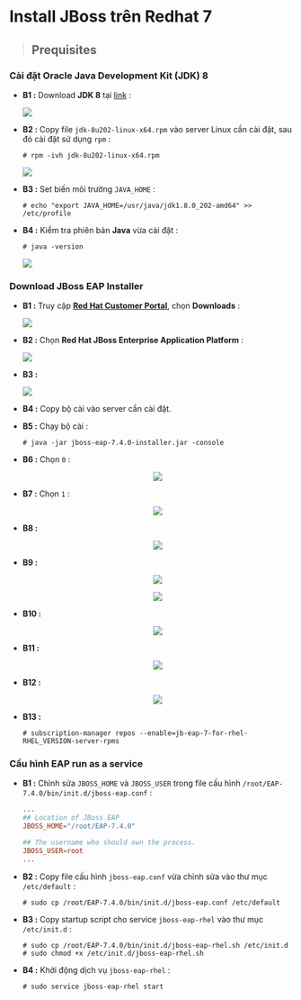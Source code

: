 # Install JBoss trên Redhat 7
> ## **Prequisites**
### **Cài đặt Oracle Java Development Kit (JDK) 8**
- **B1 :** Download **JDK 8** tại [link](https://www.oracle.com/java/technologies/javase/javase8-archive-downloads.html) :

    <img src=https://i.imgur.com/q8asx96.png>

- **B2 :** Copy file `jdk-8u202-linux-x64.rpm` vào server Linux cần cài đặt, sau đó cài đặt sử dụng `rpm` :
    ```
    # rpm -ivh jdk-8u202-linux-x64.rpm
    ```
    <img src=https://i.imgur.com/pjPBd7U.png>

- **B3 :** Set biến môi trường `JAVA_HOME` :
    ```
    # echo "export JAVA_HOME=/usr/java/jdk1.8.0_202-amd64" >> /etc/profile
    ```
- **B4 :** Kiểm tra phiên bản **Java** vừa cài đặt :
    ```
    # java -version
    ```
    <img src=https://i.imgur.com/Wxncb7a.png>

### **Download JBoss EAP Installer**
- **B1 :** Truy cập [**Red Hat Customer Portal**](https://access.redhat.com/), chọn **Downloads** :

    <img src=https://i.imgur.com/0hFjpYU.png>

- **B2 :** Chọn **Red Hat JBoss Enterprise Application Platform** :

    <img src=https://i.imgur.com/q9LaxFw.png>

- **B3 :** 

    <img src=https://i.imgur.com/neWwDtq.png>

- **B4 :** Copy bộ cài vào server cần cài đặt.
- **B5 :** Chạy bộ cài :
    ```
    # java -jar jboss-eap-7.4.0-installer.jar -console
    ```
- **B6 :** Chọn `0` :

    <p align=center><img src=https://i.imgur.com/IPFmJJJ.png></p>

- **B7 :** Chọn `1` :

    <p align=center><img src=https://i.imgur.com/UYUie9V.png></p>

- **B8 :**

    <p align=center><img src=https://i.imgur.com/7nE5FXC.png></p>

- **B9 :**

    <p align=center><img src=https://i.imgur.com/u4GR1gD.png></p>

    <p align=center><img src=https://i.imgur.com/U4ckQrt.png></p>

- **B10 :**

    <p align=center><img src=https://i.imgur.com/7h1D1XR.png></p>

- **B11 :**

    <p align=center><img src=https://i.imgur.com/mLEok3X.png></p>

- **B12 :**

    <p align=center><img src=https://i.imgur.com/qRq4O1M.png></p>

- **B13 :**
    ```
    # subscription-manager repos --enable=jb-eap-7-for-rhel-RHEL_VERSION-server-rpms
    ```
### **Cấu hình EAP run as a service**
- **B1 :** Chỉnh sửa `JBOSS_HOME` và `JBOSS_USER` trong file cấu hình `/root/EAP-7.4.0/bin/init.d/jboss-eap.conf` :
    ```conf
    ...
    ## Location of JBoss EAP
    JBOSS_HOME="/root/EAP-7.4.0"

    ## The username who should own the process.
    JBOSS_USER=root
    ...
    ```
- **B2 :** Copy file cấu hình `jboss-eap.conf` vừa chỉnh sửa vào thư mục `/etc/default` :
    ```
    # sudo cp /root/EAP-7.4.0/bin/init.d/jboss-eap.conf /etc/default
    ```
- **B3 :** Copy startup script cho service `jboss-eap-rhel` vào thư mục `/etc/init.d` :
    ```
    # sudo cp /root/EAP-7.4.0/bin/init.d/jboss-eap-rhel.sh /etc/init.d
    # sudo chmod +x /etc/init.d/jboss-eap-rhel.sh
    ```
- **B4 :** Khởi động dịch vụ `jboss-eap-rhel` :
    ```
    # sudo service jboss-eap-rhel start
    ```

